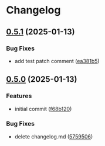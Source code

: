 # Changelog

## [0.5.1](https://github.com/landlockedboat/release-please-test/compare/mychart@0.5.0...mychart@v0.5.1) (2025-01-13)


### Bug Fixes

* add test patch comment ([ea381b5](https://github.com/landlockedboat/release-please-test/commit/ea381b557fdeba6ffd473d01dfde5689e1ab3350))

## [0.5.0](https://github.com/landlockedboat/release-please-test/compare/mychart-v0.4.0...mychart@0.5.0) (2025-01-13)


### Features

* initial commit ([f68b120](https://github.com/landlockedboat/release-please-test/commit/f68b1208b8db627c9d3887c3077d6ceafebdbb7d))


### Bug Fixes

* delete changelog.md ([5759506](https://github.com/landlockedboat/release-please-test/commit/57595069db3051c1a4d04f92959f9762e798d85f))
